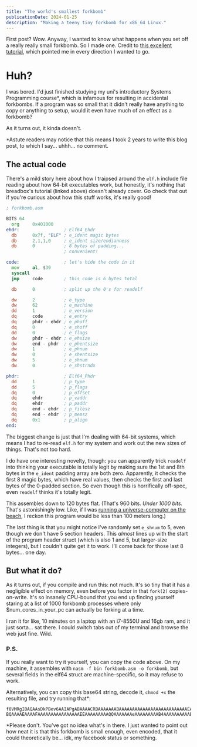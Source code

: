 ```yaml
---
title: "The world's smallest forkbomb"
publicationDate: 2024-01-25
description: "Making a teeny tiny forkbomb for x86_64 Linux."
---
```


First post? Wow. Anyway, I wanted to know what happens when you set off a really really small forkbomb. So I made one. Credit to [this excellent tutorial](https://www.muppetlabs.com/~breadbox/software/tiny/teensy.html), which pointed me in every direction I wanted to go.

# Huh?
I was bored. I'd just finished studying my uni's introductory Systems Programming course\*, which is infamous for resulting in accidental forkbombs. If a program was so small that it didn't really have anything to copy or anything to setup, would it even have much of an effect as a forkbomb?

As it turns out, it kinda doesn't.

\*Astute readers may notice that this means I took 2 years to write this blog post, to which I say... uhhh... no comment.

## The actual code
There's a mild story here about how I traipsed around the `elf.h` include file reading about how 64-bit executables work, but honestly, it's nothing that breadbox's tutorial (linked above) doesn't already cover. Go check that out if you're curious about how this stuff works, it's really good!

```asm
; forkbomb.asm

BITS 64
  org     0x401000
ehdr:                 ; Elf64_Ehdr
  db      0x7f, "ELF" ; e_ident magic bytes
  db      2,1,1,0     ; e_ident size/endianness
  db      0           ; 8 bytes of padding...
                      ; convenient!

code:                 ; let's hide the code in it
  mov     al, $39
  syscall
  jmp     code        ; this code is 6 bytes total

  db      0           ; split up the 0's for readelf

  dw      2           ; e_type
  dw      62          ; e_machine
  dd      1           ; e_version
  dq      code        ; e_entry
  dq      phdr - ehdr ; e_phoff
  dq      0           ; e_shoff
  dd      0           ; e_flags
  dw      phdr - ehdr ; e_ehsize
  dw      end - phdr  ; e_phentsize
  dw      1           ; e_phnum
  dw      0           ; e_shentsize
  dw      5           ; e_shnum
  dw      0           ; e_shstrndx

phdr:                 ; Elf64_Phdr
  dd      1           ; p_type
  dd      5           ; p_flags
  dq      0           ; p_offset
  dq      ehdr        ; p_vaddr
  dq      ehdr        ; p_paddr
  dq      end - ehdr  ; p_filesz
  dq      end - ehdr  ; p_memsz
  dq      0x1         ; p_align
end:
```

The biggest change is just that I'm dealing with 64-bit systems, which means I had to re-read `elf.h` for my system and work out the new sizes of things. That's not too hard. 

I do have one interesting novelty, though: you can apparently trick `readelf` into thinking your executable is totally legit by making sure the 1st and 8th bytes in the `e_ident` padding array are both zero. Apparently, it checks the first 8 magic bytes, which have real values, then checks the first and last bytes of the 0-padded section. So even though this is horrifically off-spec, even `readelf` thinks it's totally legit.

This assembles down to 120 bytes flat. (That's 960 bits. *Under 1000 bits.* That's astonishingly low. Like, if I was [running a universe-computer on the beach](https://xkcd.com/505/), I reckon this program would be less than 100 meters long.)

The last thing is that you might notice I've randomly set `e_shnum` to 5, even though we don't have 5 section headers. This *almost* lines up with the start of the program header struct (which is also 1 and 5, but larger-size integers), but I couldn't quite get it to work. I'll come back for those last 8 bytes... one day.

## But what it do?
As it turns out, if you compile and run this: not much. It's so tiny that it has a negligible effect on memory, even before you factor in that `fork(2)` copies-on-write. It's so insanely CPU-bound that you end up finding yourself staring at a list of 1000 forkbomb processes where only $num_cores_in_your_pc can actually be forking at a time.

I ran it for like, 10 minutes on a laptop with an i7-8550U and 16gb ram, and it just sorta... sat there. I could switch tabs out of my terminal and browse the web just fine. Wild.

### P.S.
If you really want to try it yourself, you can copy the code above. On my machine, it assembles with `nasm -f bin forkbomb.asm -o forkbomb`, but several fields in the elf64 struct are machine-specific, so it may refuse to work.

Alternatively, you can copy this base64 string, decode it, `chmod +x` the resulting file, and try running that*:

```
f0VMRgIBAQAAsDkPBev6AAIAPgABAAAACRBAAAAAAABAAAAAAAAAAAAAAAAAAAAAAAAAAEAAOAABAAAA
BQAAAAEAAAAFAAAAAAAAAAAAAAAAEEAAAAAAAAAQQAAAAAAAeAAAAAAAAAB4AAAAAAAAAAEAAAAAAAAA
```

\*Please don't. You've got no idea what's in there. I just wanted to point out how neat it is that this forkbomb is small enough, even encoded, that it could theoretically be... idk, my facebook status or something.
